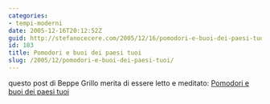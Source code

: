 ```yaml
---
categories:
- tempi-moderni
date: 2005-12-16T20:12:52Z
guid: http://stefanocecere.com/2005/12/16/pomodori-e-buoi-dei-paesi-tuoi/
id: 183
title: Pomodori e buoi dei paesi tuoi
slug: /2005/12/pomodori-e-buoi-dei-paesi-tuoi/
---
```


questo post di Beppe Grillo merita di essere letto e meditato: [Pomodori e buoi dei paesi tuoi](http://www.beppegrillo.it/2005/12/il_pomodoro_cin.html)